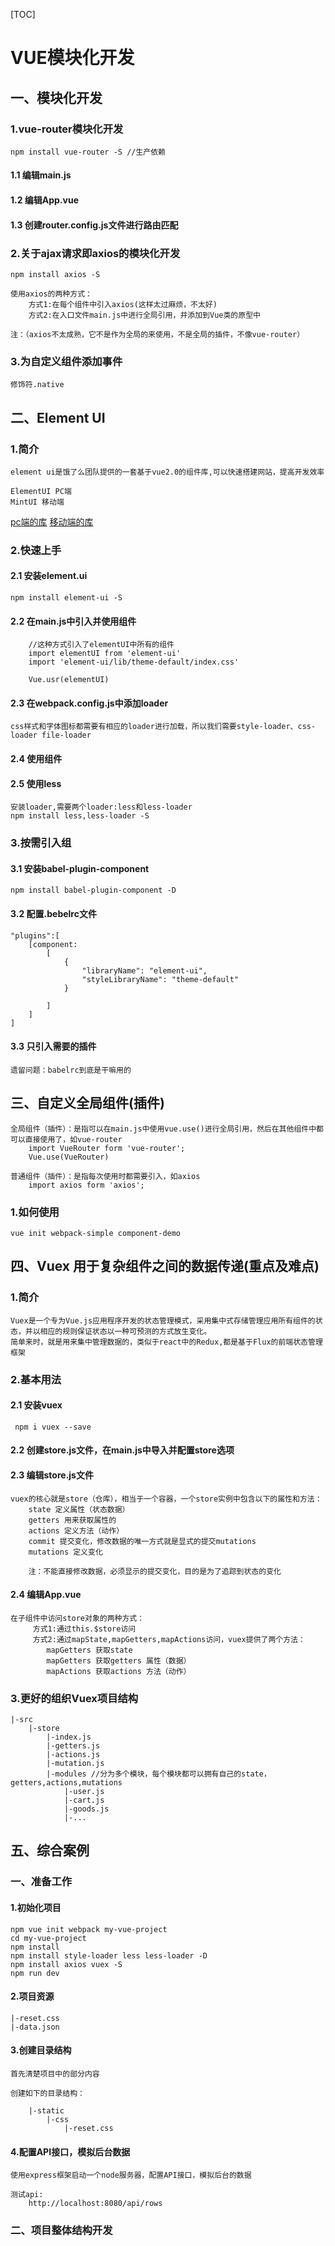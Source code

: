 [TOC]
# VUE模块化开发

## 一、模块化开发

### 1.vue-router模块化开发
	npm install vue-router -S //生产依赖

#### 1.1 编辑main.js

#### 1.2 编辑App.vue

#### 1.3 创建router.config.js文件进行路由匹配

### 2.关于ajax请求即axios的模块化开发
	npm install axios -S

	使用axios的两种方式：
		方式1:在每个组件中引入axios(这样太过麻烦，不太好)
		方式2:在入口文件main.js中进行全局引用，并添加到Vue类的原型中

	注：（axios不太成熟，它不是作为全局的来使用，不是全局的插件，不像vue-router）

### 3.为自定义组件添加事件
	修饰符.native

## 二、Element UI

### 1.简介
	element ui是饿了么团队提供的一套基于vue2.0的组件库,可以快速搭建网站，提高开发效率

	ElementUI PC端
	MintUI 移动端

[pc端的库](http://element.eleme.io/#/zh-CN)
[移动端的库](http://mint-ui.github.io/#!/zh-cn)

### 2.快速上手

#### 2.1 安装element.ui	
	npm install element-ui -S

#### 2.2 在main.js中引入并使用组件
```
	//这种方式引入了elementUI中所有的组件
	import elementUI from 'element-ui'
	import 'element-ui/lib/theme-default/index.css'

	Vue.usr(elementUI)

```

#### 2.3 在webpack.config.js中添加loader
	css样式和字体图标都需要有相应的loader进行加载，所以我们需要style-loader、css-loader file-loader 


#### 2.4 使用组件

#### 2.5 使用less
	安装loader,需要两个loader:less和less-loader
	npm install less,less-loader -S

### 3.按需引入组
	

#### 3.1 安装babel-plugin-component
	npm install babel-plugin-component -D

#### 3.2 配置.bebelrc文件
	"plugins":[
		[component:
			[
				{
					"libraryName": "element-ui",
      				"styleLibraryName": "theme-default"
				}

			]
		]
	]

#### 3.3 只引入需要的插件

`遗留问题：babelrc到底是干嘛用的`


## 三、自定义全局组件(插件)

	全局组件（插件）：是指可以在main.js中使用vue.use()进行全局引用，然后在其他组件中都可以直接使用了，如vue-router
		import VueRouter form 'vue-router';
		Vue.use(VueRouter)

	普通组件（插件）：是指每次使用时都需要引入，如axios
	 	import axios form 'axios';

### 1.如何使用
	vue init webpack-simple component-demo


## 四、Vuex 用于复杂组件之间的数据传递(重点及难点)

### 1.简介
	Vuex是一个专为Vue.js应用程序开发的状态管理模式，采用集中式存储管理应用所有组件的状态，并以相应的规则保证状态以一种可预测的方式放生变化。
	简单来时，就是用来集中管理数据的，类似于react中的Redux,都是基于Flux的前端状态管理框架

### 2.基本用法

#### 2.1 安装vuex
	 npm i vuex --save

#### 2.2 创建store.js文件，在main.js中导入并配置store选项

#### 2.3 编辑store.js文件
	vuex的核心就是store（仓库），相当于一个容器，一个store实例中包含以下的属性和方法：
		state 定义属性（状态数据）
		getters 用来获取属性的
		actions 定义方法（动作）
		commit 提交变化，修改数据的唯一方式就是显式的提交mutations
		mutations 定义变化

		注：不能直接修改数据，必须显示的提交变化，目的是为了追踪到状态的变化

#### 2.4 编辑App.vue
	在子组件中访问store对象的两种方式：
		 方式1:通过this.$store访问
		 方式2:通过mapState,mapGetters,mapActions访问，vuex提供了两个方法：
		 	mapGetters 获取state
		 	mapGetters 获取getters 属性（数据）
		 	mapActions 获取actions 方法（动作）

### 3.更好的组织Vuex项目结构
	|-src
		|-store
			|-index.js
			|-getters.js
			|-actions.js
			|-mutation.js
			|-modules //分为多个模块，每个模块都可以拥有自己的state，getters,actions,mutations
				|-user.js
				|-cart.js
				|-goods.js
				|-...


## 五、综合案例

### 一、准备工作

#### 1.初始化项目
	npm vue init webpack my-vue-project
	cd my-vue-project
	npm install
	npm install style-loader less less-loader -D
	npm install axios vuex -S
	npm run dev

#### 2.项目资源
	|-reset.css
	|-data.json

#### 3.创建目录结构
	首先清楚项目中的部分内容

	创建如下的目录结构：
		
		|-static
			|-css
				|-reset.css

#### 4.配置API接口，模拟后台数据
	使用express框架启动一个node服务器，配置API接口，模拟后台的数据

	测试api:
		http://localhost:8080/api/rows

### 二、项目整体结构开发
	
	











	